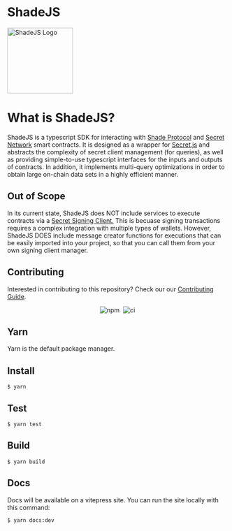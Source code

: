 # ShadeJS 
<img src="./docs/logo.svg" alt="ShadeJS Logo" width="150" height="150" />

# What is ShadeJS?

ShadeJS is a typescript SDK for interacting with <a href="https://shadeprotocol.io/" target="_blank">Shade Protocol</a> and <a href="https://scrt.network/" target="_blank">Secret Network</a> smart contracts. It is designed as a wrapper for <a href="https://github.com/scrtlabs/secret.js" target="_blank">Secret.js</a> and abstracts the complexity of secret client management (for queries), as well as providing simple-to-use typescript interfaces for the inputs and outputs of contracts. In addition, it implements multi-query optimizations in order to obtain large on-chain data sets in a highly efficient manner.

## Out of Scope
In its current state, ShadeJS does NOT include services to execute contracts via a <a href="https://secretjs.scrt.network/#integrations" target="_blank">Secret Signing Client.</a> This is becuase signing transactions requires a complex integration with multiple types of wallets. However, ShadeJS DOES include message creator functions for executions that can be easily imported into your project, so that you can call them from your own signing client manager.

## Contributing
Interested in contributing to this repository? Check our our [Contributing Guide](./docs/CONTRIBUTING.md).

<p align="center">
  <img alt="npm" src="https://img.shields.io/npm/v/shadejs" />
  <img alt="ci" style="margin-left: 0.3em" src="https://github.com/securesecrets/shadejs/actions/workflows/test.yml/badge.svg?branch=main" />
</p>

## Yarn
Yarn is the default package manager.

## Install 
```
$ yarn
```

## Test 
```
$ yarn test
```

## Build 
```
$ yarn build
```

## Docs
Docs will be available on a vitepress site. You can run the site locally with this command:
 
```
$ yarn docs:dev
```